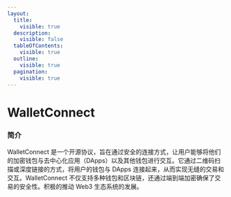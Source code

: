 ```yaml
---
layout:
  title:
    visible: true
  description:
    visible: false
  tableOfContents:
    visible: true
  outline:
    visible: true
  pagination:
    visible: true
---
```


# WalletConnect

### 简介

WalletConnect 是一个开源协议，旨在通过安全的连接方式，让用户能够将他们的加密钱包与去中心化应用（DApps）以及其他钱包进行交互。它通过二维码扫描或深度链接的方式，将用户的钱包与 DApps 连接起来，从而实现无缝的交易和交互。WalletConnect 不仅支持多种钱包和区块链，还通过端到端加密确保了交易的安全性。积极的推动 Web3 生态系统的发展。
